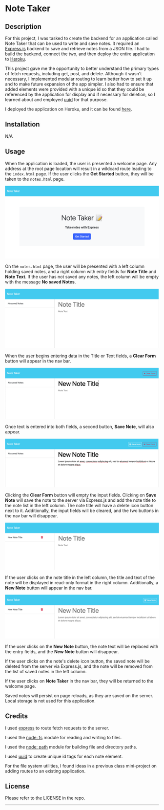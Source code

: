 # Note Taker

## Description 

For this project, I was tasked to create the backend for an application called Note Taker that can be used to write and save notes. It required an [Express.js](https://expressjs.com/) backend to save and retrieve notes from a JSON file. I had to build the backend, connect the two, and then deploy the entire application to [Heroku](https://www.heroku.com/).

This project gave me the opportunity to better understand the primary types of fetch requests, including get, post, and delete. Although it wasn't necessary, I implemented modular routing to learn better how to set it up and to make future expansion of the app simpler. I also had to ensure that added elements were provided with a unique id so that they could be referenced by the application for display and if necessary for deletion, so I learned about and employed [uuid](https://www.npmjs.com/package/uuid) for that purpose.

I deployed the application on Heroku, and it can be found [here](https://note-taker-1212-e1e8ce30fdfa.herokuapp.com/).


## Installation

N/A


## Usage 

When the application is loaded, the user is presented a welcome page. Any address at the root page location will result in a wildcard route leading to the ```index.html``` page. If the user clicks the **Get Started** button, they will be taken to the ```notes.html``` page.

![Welcome page](public/assets/images/welcome-page.png)

On the ```notes.html``` page, the user will be presented with a left column holding saved notes, and a right column with entry fields for **Note Title** and **Note Text**. If the user has not saved any notes, the left column will be empty with the message **No saved Notes**.

![Welcome page](public/assets/images/empty-notes.png)

When the user begins entering data in the Title or Text fields, a **Clear Form** button will appear in the nav bar.

![Welcome page](public/assets/images/clear-form-button.png)

Once text is entered into both fields, a second button, **Save Note**, will also appear.

![Welcome page](public/assets/images/save-note-button.png)

Clicking the **Clear Form** button will empty the input fields. Clicking on **Save Note** will save the note to the server via Express.js and add the note title to the note list in the left column. The note title will have a delete icon button next to it. Additionally, the input fields will be cleared, and the two buttons in the nav bar will disappear.

![Welcome page](public/assets/images/saved-note.png)

If the user clicks on the note title in the left column, the title and text of the note will be displayed in read-only format in the right column. Additionally, a **New Note** button will appear in the nav bar.

![Welcome page](public/assets/images/new-note-button.png)

If the user clicks on the **New Note** button, the note text will be replaced with the entry fields, and the **New Note** button will disappear.

If the user clicks on the note's delete icon button, the saved note will be deleted from the server via Express.js, and the note will be removed from the list of saved notes in the left column.

If the user clicks on **Note Taker** in the nav bar, they will be returned to the welcome page.

Saved notes will persist on page reloads, as they are saved on the server. Local storage is not used for this application.


## Credits

I used [express](https://www.npmjs.com/package/express) to route fetch requests to the server.

I used the [node: fs](https://nodejs.org/docs/latest-v18.x/api/fs.html#file-system) module for reading and writing to files.

I used the [node: path](https://nodejs.org/docs/latest-v18.x/api/path.html#path) module for building file and directory paths.

I used [uuid](https://www.npmjs.com/package/uuid) to create unique id tags for each note element.

For the file system utilities, I found ideas in a previous class mini-project on adding routes to an existing application.


## License

Please refer to the LICENSE in the repo.

---